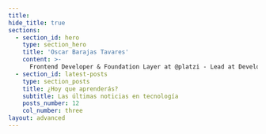 ```yaml
---
title:
hide_title: true
sections:
  - section_id: hero
    type: section_hero
    title: 'Oscar Barajas Tavares'
    content: >-
      Frontend Developer & Foundation Layer at @platzi - Lead at Developer Circles from Facebook, ReactJS, Speaker & Blogger. I teach ReactJS & Svelte in Platzi.
  - section_id: latest-posts
    type: section_posts
    title: ¿Hoy que aprenderás?
    subtitle: Las últimas noticias en tecnología
    posts_number: 12
    col_number: three
layout: advanced
---
```

